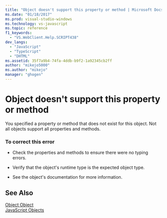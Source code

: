 ```yaml
---
title: "Object doesn't support this property or method | Microsoft Docs"
ms.date: "01/18/2017"
ms.prod: visual-studio-windows
ms.technology: vs-javascript
ms.topic: reference
f1_keywords: 
  - "VS.WebClient.Help.SCRIPT438"
dev_langs: 
  - "JavaScript"
  - "TypeScript"
  - "DHTML"
ms.assetid: 35f7a9b4-74fa-4ddb-b9f2-1a92345cb2ff
author: "mikejo5000"
ms.author: "mikejo"
manager: "ghogen"
---
```

# Object doesn't support this property or method
You specified a property or method that does not exist for this object. Not all objects support all properties and methods.  
  
### To correct this error  
  
- Check the properties and methods to ensure there were no typing errors.  
  
- Verify that the object's runtime type is the expected object type.  
  
- See the object's documentation for more information.  
  
## See Also  
 [Object Object](../../javascript/reference/object-object-javascript.md)   
 [JavaScript Objects](../../javascript/reference/javascript-objects.md)